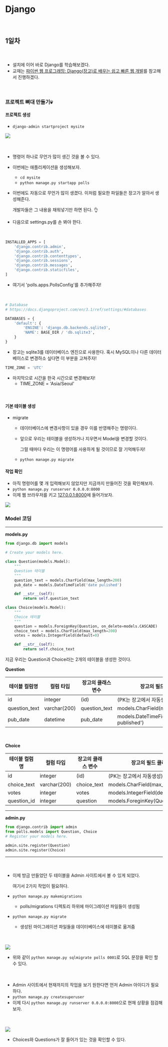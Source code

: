 # Django

　

## 1일차

　

* 설치에 이어 바로 Django를 학습해보겠다.
* 교재는 [파이썬 웹 프로그래밍: Django(장고)로 배우는 쉽고 빠른 웹 개발](https://www.hanbit.co.kr/store/books/look.php?p_code=B5790464800)를 참고해서 진행하겠다.

　

### 프로젝트 뼈대 만들기💀

#### 프로젝트 생성

* `django-admin startproject mysite`

<img src="https://github.com/sohn0356-git/sohn0356-git.github.io/blob/master/_posts/md-images/django_1%EC%9D%BC%EC%B0%A8_01.JPG?raw=true">

　

* 명령어 하나로 무언가 많이 생긴 것을 볼 수 있다.

* 이번에는 애플리케이션을 생성해보자. 

  * `cd mysite`
  * `python manage.py startapp polls`

* 이번에도 자동으로 무언가 많이 생겼다. 이처럼 필요한 파일들은 장고가 알아서 생성해준다.

  개발자들은 그 내용을 채워넣기만 하면 된다. 👌

* 다음으로 settings.py를 손 봐야 한다.

　

```python
INSTALLED_APPS = [
    'django.contrib.admin',
    'django.contrib.auth',
    'django.contrib.contenttypes',
    'django.contrib.sessions',
    'django.contrib.messages',
    'django.contrib.staticfiles',
]
```

* 여기서 'polls.apps.PollsConfig'를 추가해주자!

　

```python
# Database
# https://docs.djangoproject.com/en/3.1/ref/settings/#databases

DATABASES = {
    'default': {
        'ENGINE': 'django.db.backends.sqlite3',
        'NAME': BASE_DIR / 'db.sqlite3',
    }
}
```

* 장고는 sqlite3를 데이터베이스 엔진으로 사용한다. 혹시 MySQL이나 다른 데이터베이스로 변경하소 싶다면 이 부분을 고쳐주자!



```python
TIME_ZONE = 'UTC'
```

* 마지막으로 시간을 한국 시간으로 변경해보자!
  * TIME_ZONE = 'Asia/Seoul'

　

#### 기본 테이블 생성

* migrate

  * 데이터베이스에 변경사항이 있을 경우 이를 반영해주는 명령이다.

  * 앞으로 우리는 테이블을 생성하거나 지우면서 Model을 변경할 것이다.

    그럴 때마다 우리는 이 명령어를 사용하게 될 것이므로 잘 기억해두자!

  * `python manage.py migrate`



#### 작업 확인

* 아직 명령어를 몇 개 입력해보지 않았지만 지금까지 만들어진 것을 확인해보자.
* `python manage.py runserver 0.0.0.0:8000`
* 이제 웹 브라우저를 키고 [127.0.0.1:8000](127.0.0.1:8000)에 들어가보자.

<img src="https://github.com/sohn0356-git/sohn0356-git.github.io/blob/master/_posts/md-images/django_1%EC%9D%BC%EC%B0%A8_02.JPG?raw=true">



### Model 코딩

---

**models.py**

```python
from django.db import models

# Create your models here.

class Question(models.Model):
    """
    Question 테이블
    """
    question_text = models.CharField(max_length=200)
    pub_date = models.DateTimeField('date pulished')

    def __str__(self):
        return self.question_text

class Choice(models.Model):
    """
    Choice 테이블
    """
    question = models.ForeignKey(Question, on_delete=models.CASCADE)
    choice_text = models.CharField(max_length=200)
    votes = models.IntegerField(default=0)

    def __str__(self):
        return self.choice_text
```



지금 우리는 Question과 Choice라는 2개의 테이블을 생성한 것이다.

**Question**

| 테이블 컬럼명 | 컬럼 타입    | 장고의 클래스 변수 | 장고의 필드 클래스                     |
| ------------- | ------------ | ------------------ | -------------------------------------- |
| id            | integer      | (id)               | (PK는 장고에서 자동생성)               |
| question_text | varchar(200) | question_text      | models.CharField(max_length=200)       |
| pub_date      | datetime     | pub_date           | models.DateTimeField('date published') |

　

**Choice**

| 테이블 컬럼명 | 컬럼 타입    | 장고의 클래스 변수 | 장고의 필드 클래스               |
| ------------- | ------------ | ------------------ | -------------------------------- |
| id            | integer      | (id)               | (PK는 장고에서 자동생성)         |
| choice_text   | varchar(200) | choice_text        | models.CharField(max_length=200) |
| votes         | integer      | votes              | models.IntegerField(default=0)   |
| question_id   | integer      | question           | models.ForeginKey(Question)      |

---

**admin.py**

```python
from django.contrib import admin
from polls.models import Question, Choice
# Register your models here.

admin.site.register(Question)
admin.site.register(Choice)
```

---

　

* 이제 방금 만들었던 두 테이블을 Admin 사이트에서 볼 수 있게 되었다.

  여기서 2가지 작업이 필요하다.

* `python manage.py makemigrations`

  * polls/migrations 디렉토리 하위에 마이그레이션 파일들이 생성됨

* `python manage.py migrate`

  * 생성된 마이그레이션 파일들을 데이터베이스에 테이블로 옮겨줌

　

<img src="https://github.com/sohn0356-git/sohn0356-git.github.io/blob/master/_posts/md-images/django_1%EC%9D%BC%EC%B0%A8_03.JPG?raw=true">

* 위와 같이 `python manage.py sqlmigrate polls 0001`로 SQL 문장을 확인 할 수 있다.

　

* Admin 사이트에서 현재까지의 작업을 보기 원한다면 먼저 Admin 아이디가 필요하다.
* `python manage.py createsuperuser`
* 이제 다시 `python manage.py runserver 0.0.0.0:8000`으로 현재 상황을 점검해보자.

　

<img src="https://github.com/sohn0356-git/sohn0356-git.github.io/blob/master/_posts/md-images/django_1%EC%9D%BC%EC%B0%A8_04.JPG?raw=true">

* Choices와 Questions가 잘 들어가 있는 것을 확인할 수 있다.